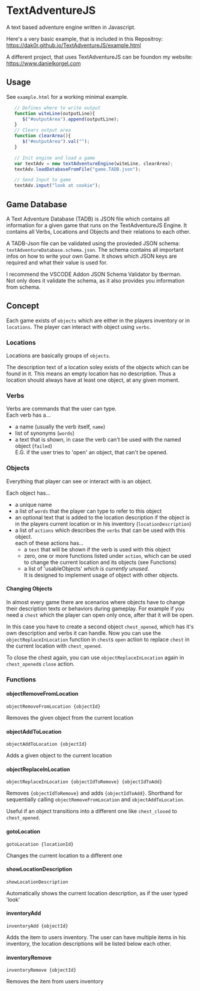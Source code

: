 # TextAdventureJS
A text based adventure engine written in Javascript. 

Here's a very basic example, that is included in this Repositroy:
https://dak0r.github.io/TextAdventureJS/example.html

A different project, that uses TextAdventureJS can be foundon my website: 
https://www.danielkorgel.com

## Usage

See `example.html` for a working minimal example.
```js
   // Defines where to write output
   function witeLine(outputLine){                
      $("#outputArea").append(outputLine);       
   }
   // Clears output area
   function clearArea(){
      $("#outputArea").val("");         
   }

   // Init engine and load a game
   var textAdv = new textAdventureEngine(witeLine, clearArea);
   textAdv.loadDatabaseFromFile("game.TADB.json");

   // Send Input to game
   textAdv.input("look at cookie");

```

## Game Database 
A Text Adventure Database (TADB) is JSON file which contains all information for a given game that runs on the TextAdventureJS Engine.
It contains all Verbs, Locations and Objects and their relations to each other.

A TADB-Json file can be validated using the provieded JSON schema: `textAdventureDatabase.schema.json`. The schema contains all important infos on how to write your own Game. It shows which JSON keys are required and what their value is used for.

I recommend the VSCODE Addon JSON Schema Validator by tberman. \
Not only does it validate the schema, as it also provides you   information from schema.

## Concept
Each game exists of `objects` which are either in the players inventory or in `locations`. The player can interact with object using `verbs`.

### Locations
Locations are basically groups of `objects`.

The description text of a location soley exists of the objects which can be found in it. This means an empty location has no description. Thus a location should always have at least one object, at any given moment.

### Verbs
Verbs are commands that the user can type. \
   Each verb has a...
   - a name (usually the verb itself, `name`)
   - list of synonyms (`words`)
   - a text that is shown, in case the verb can't be used with the named object (`failed`) \
   E.G. if the user tries to 'open' an object, that can't be opened.

### Objects
Everything that player can see or interact with is an object.

Each object has...
- a unique name
- a list of `words` that the player can type to refer to this object
- an optional  text that is added to the location description if the object is in the players current location or in his inventory (`locationDescription`)
- a list of `actions` which describes the `verbs` that can be used with this object. \
    each of these actions has...
    - a `text` that will be shown if the verb is used with this object
    - zero, one or more functions listed under `action`, which can be used to change the current location and its objects (see Functions)
    - a list of 'usableObjects' *which is currently unused*. \
     It is designed to implement usage of object with other objects.

#### Changing Objects
In almost every game there are scenarios where objects have to change their description texts or behaviors during gameplay. For example if you need a `chest` which the player can open only once, after that it will be open.

In this case you have to create a second object `chest_opened`, which has it's own description and verbs it can handle.
Now you can use the `objectReplaceInLocation` function in `chest`s `open` action to replace `chest` in the current location with `chest_opened`.

To close the chest again, you can use `objectReplaceInLocation` again in `chest_opened`s `close` action.

### Functions

#### objectRemoveFromLocation
 ```
objectRemoveFromLocation {objectId}
 ```
Removes the given object from the current location

#### objectAddToLocation
 ```
objectAddToLocation {objectId}
 ```
Adds a given object to the current location

#### objectReplaceInLocation
 ```
objectReplaceInLocation {objectIdToRemove} {objectIdToAdd}
 ```
Removes `{objectIdToRemove}` and adds `{objectIdToAdd}`. Shorthand for sequentially calling `objectRemoveFromLocation` and `objectAddToLocation`.

Useful if an object transitions into a different one like `chest_closed` to `chest_opened`.

#### gotoLocation
 ```
gotoLocation {locationId}
 ```
Changes the current location to a different one

#### showLocationDescription
 ```
showLocationDescription
 ```
Automatically shows the current location description, as if the user typed 'look'

#### inventoryAdd
 ```
inventoryAdd {objectId}
 ```
Adds the item to users inventory. 
The user can have multiple items in his inventory, the location descriptions will be listed below each other.

#### inventoryRemove
 ```
inventoryRemove {objectId}
 ```
Removes the item from users inventory